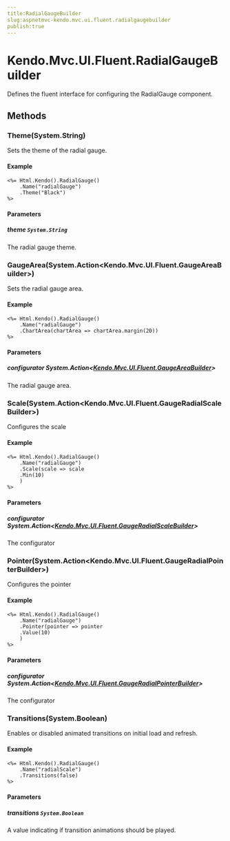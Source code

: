 ```yaml
---
title:RadialGaugeBuilder
slug:aspnetmvc-kendo.mvc.ui.fluent.radialgaugebuilder
publish:true
---
```


# Kendo.Mvc.UI.Fluent.RadialGaugeBuilder
Defines the fluent interface for configuring the RadialGauge component.



## Methods

### Theme(System.String)
Sets the theme of the radial gauge.


#### Example

    <%= Html.Kendo().RadialGauge()
        .Name("radialGauge")
        .Theme("Black")
    %>
        


#### Parameters

##### theme `System.String`
The radial gauge theme.




### GaugeArea(System.Action\<Kendo.Mvc.UI.Fluent.GaugeAreaBuilder>)
Sets the radial gauge area.


#### Example

    <%= Html.Kendo().RadialGauge()
        .Name("radialGauge")
        .ChartArea(chartArea => chartArea.margin(20))
    %>
        


#### Parameters

##### configurator System.Action<[Kendo.Mvc.UI.Fluent.GaugeAreaBuilder](/api/wrappers/aspnet-mvc/Kendo.Mvc.UI.Fluent/GaugeAreaBuilder)>
The radial gauge area.




### Scale(System.Action\<Kendo.Mvc.UI.Fluent.GaugeRadialScaleBuilder>)
Configures the scale


#### Example

    <%= Html.Kendo().RadialGauge()
        .Name("radialGauge")
        .Scale(scale => scale
        .Min(10)
        )
    %>
        


#### Parameters

##### configurator System.Action<[Kendo.Mvc.UI.Fluent.GaugeRadialScaleBuilder](/api/wrappers/aspnet-mvc/Kendo.Mvc.UI.Fluent/GaugeRadialScaleBuilder)>
The configurator




### Pointer(System.Action\<Kendo.Mvc.UI.Fluent.GaugeRadialPointerBuilder>)
Configures the pointer


#### Example

    <%= Html.Kendo().RadialGauge()
        .Name("radialGauge")
        .Pointer(pointer => pointer
        .Value(10)
        )
    %>
        


#### Parameters

##### configurator System.Action<[Kendo.Mvc.UI.Fluent.GaugeRadialPointerBuilder](/api/wrappers/aspnet-mvc/Kendo.Mvc.UI.Fluent/GaugeRadialPointerBuilder)>
The configurator




### Transitions(System.Boolean)
Enables or disabled animated transitions on initial load and refresh.


#### Example

    <%= Html.Kendo().RadialGauge()
        .Name("radialScale")
        .Transitions(false)
    %>
        


#### Parameters

##### transitions `System.Boolean`
A value indicating if transition animations should be played.





